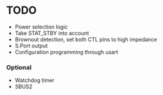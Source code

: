 # TODO

- Power selection logic
- Take STAT_STBY into account
- Brownout detection, set both CTL pins to high impedance
- S.Port output
- Configuration programming through usart

### Optional

- Watchdog timer
- SBUS2